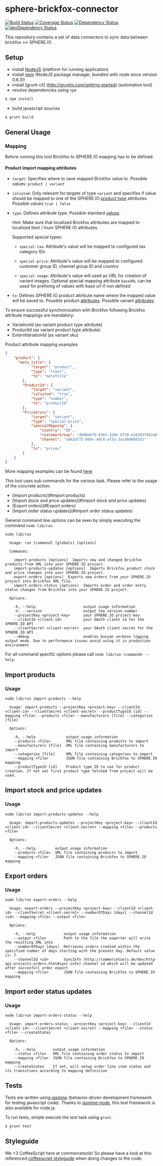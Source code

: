 sphere-brickfox-connector
=========================

[![Build Status](https://travis-ci.org/sphereio/sphere-brickfox-connector.png?branch=master)](https://travis-ci.org/sphereio/sphere-brickfox-connector) [![Coverage Status](https://coveralls.io/repos/sphereio/sphere-brickfox-connector/badge.png)](https://coveralls.io/r/sphereio/sphere-brickfox-connector) [![Dependency Status](https://david-dm.org/sphereio/sphere-brickfox-connector.png?theme=shields.io)](https://david-dm.org/sphereio/sphere-brickfox-connector) [![devDependency Status](https://david-dm.org/sphereio/sphere-brickfox-connector/dev-status.png?theme=shields.io)](https://david-dm.org/sphereio/sphere-brickfox-connector#info=devDependencies)

This repository contains a set of data connectors to sync data between brickfox &lt;-> SPHERE.IO

## Setup

* install [NodeJS](http://support.sphere.io/knowledgebase/articles/307722-install-nodejs-and-get-a-component-running) (platform for running application)
* install [npm]((http://gruntjs.com/getting-started)) (NodeJS package manager, bundled with node since version 0.6.3!)
* install [grunt-cli] (http://gruntjs.com/getting-started) (automation tool)
*  resolve dependencies using `npm`
```bash
$ npm install
```
* build javascript sources
```bash
$ grunt build
```

## General Usage
### Mapping

Before running this tool Brickfox to SPHERE.IO mapping has to be defined.

#### Product import mapping attributes

 - `target`: Specifies where to save mapped Brickfox value to. Possible values: ```product | variant```

 - `isCustom`: Only relevant for targets of type ```variant``` and specifies if value should be mapped to one of the SPHERE.IO [product type](http://commercetools.de/dev/http-api-projects-productTypes.html#product-type) attributes. Possible values ```true | false```

 - `type`: Defines attribute type. Possible standard [values](http://commercetools.de/dev/http-api-projects-productTypes.html#attribute-type).

    Hint: Make sure that localized Brickfox attributes are mapped to localized ltext / lnum SPHERE.IO attributes.


   Supported special types:
   - `special-tax`: Attribute's value will be mapped to configured tax category IDs

   - `special-price`: Attribute's value will be mapped to configured customer group ID, channel group ID and country

   - `special-image`: Attribute's value will used as URL for creation of variant images. Optional special mapping attribute `baseURL` can be used for prefixing of values with base url if non defined

 - `to`: Defines SPHERE.IO product attribute name where the mapped value will be saved to. Possible product [attributes](http://commercetools.de/dev/http-api-projects-products.html#new-product). Possible variant [attributes](http://commercetools.de/dev/http-api-projects-products.html#new-product-variant)

 To ensure successful synchronization with Brickfox following Brickfox attribute mappings are mandatory:
   - VariationId (as variant product type attribute)
   - ProductId (as variant product type attribute)
   - ExternVariationId (as variant sku)

Product attribute mapping examples
```json
{
    "product": {
      "meta_title": {
            "target": "product",
            "type": "ltext",
            "to": "metaTitle"
        },
        "ProductId": {
            "target": "variant",
            "isCustom": "true",
            "type": "number",
            "to": "productId"
        },
        "PriceGross": {
            "target": "variant",
            "type": "special-price",
            "specialMapping": {
                "country": "DE",
                "customerGroup": "4b96b6f9-03b5-420e-8720-e243837482a8",
                "channel": "ad62d775-6d9c-49c0-af3a-3acd60008331"
           	},
            "to": "prices"
        }
    }
}
```
More mapping examples can be found [here](https://github.com/sphereio/sphere-brickfox-connector/blob/master/examples/mapping/mapping.json)


This tool uses sub commands for the various task. Please refer to the usage of the concrete action:

- [Import products](#Import products)
- [Import stock and price updates](#Import stock and price updates)
- [Export orders](#Export orders)
- [Import order status updates](#Import order status updates)

General command line options can be seen by simply executing the command `node lib/run`.
```
node lib/run

  Usage: run [command] [globals] [options]

  Commands:

    import-products [options]  Imports new and changed Brickfox products from XML into your SPHERE.IO project.
    import-products-updates [options]  Imports Brickfox product stock and price changes into your SPHERE.IO project.
    export-orders [options]  Exports new orders from your SPHERE.IO project into Brickfox XML file.
    import-orders-status [options]  Imports order and order entry status changes from Brickfox into your SPHERE.IO project.

  Options:

    -h, --help                      output usage information
    -V, --version                   output the version number
    --projectKey <project-key>      your SPHERE.IO project-key
    --clientId <client-id>          your OAuth client id for the SPHERE.IO API
    --clientSecret <client-secret>  your OAuth client secret for the SPHERE.IO API
    --debug                         enables bunyan verbose logging output mode. Due to performance issues avoid using it in production environment
```

For all command specific options please call `node lib/run <command> --help`.


## Import products

### Usage

```
node lib/run import-products --help

  Usage: import-products --projectKey <project-key> --clientId <client-id> --clientSecret <client-secret> --productTypeId [id] --mapping <file> --products <file> --manufacturers [file] --categories [file]

  Options:

    -h, --help              output usage information
    --products <file>       XML file containing products to import
    --manufacturers [file]  XML file containing manufacturers to import
    --categories [file]     XML file containing categories to import
    --mapping <file>        JSON file containing Brickfox to SPHERE.IO mapping
    --productTypeId [id]    Product type ID to use for product creation. If not set first product type fetched from project will be used.
```

## Import stock and price updates

### Usage

```
node lib/run import-products-updates --help

  Usage: import-products-updates --projectKey <project-key> --clientId <client-id> --clientSecret <client-secret> --mapping <file> --products <file>

  Options:

    -h, --help         output usage information
    --products <file>  XML file containing products to import
    --mapping <file>   JSON file containing Brickfox to SPHERE.IO mapping
```

## Export orders

### Usage

```
node lib/run export-orders --help

  Usage: export-orders --projectKey <project-key> --clientId <client-id> --clientSecret <client-secret> --numberOfDays [days] --channelId <id> --mapping <file> --output <file>

  Options:

    -h, --help             output usage information
    --output <file>        Path to the file the exporter will write the resulting XML into
    --numberOfDays [days]  Retrieves orders created within the specified number of days starting with the present day. Default value is: 7
    --channelId <id>       SyncInfo (http://commercetools.de/dev/http-api-projects-orders.html#sync-info) channel id which will be updated after succesfull order export
    --mapping <file>       JSON file containing Brickfox to SPHERE.IO mapping
```

## Import order status updates

### Usage

```
node lib/run import-orders-status --help

  Usage: import-orders-status --projectKey <project-key> --clientId <client-id> --clientSecret <client-secret> --mapping <file> --status <file> --createStates

  Options:

    -h, --help        output usage information
    --status <file>   XML file containing order status to import
    --mapping <file>  JSON file containing Brickfox to SPHERE.IO mapping
    --createStates    If set, will setup order line item states and its transitions according to mapping definition
```


## Tests
Tests are written using [jasmine](http://pivotal.github.io/jasmine/) (behavior-driven development framework for testing javascript code). Thanks to [jasmine-node](https://github.com/mhevery/jasmine-node), this test framework is also available for node.js.

To run tests, simple execute the *test* task using `grunt`.
```bash
$ grunt test
```

## Styleguide
We <3 CoffeeScript here at commercetools! So please have a look at this referenced [coffeescript styleguide](https://github.com/polarmobile/coffeescript-style-guide) when doing changes to the code.
